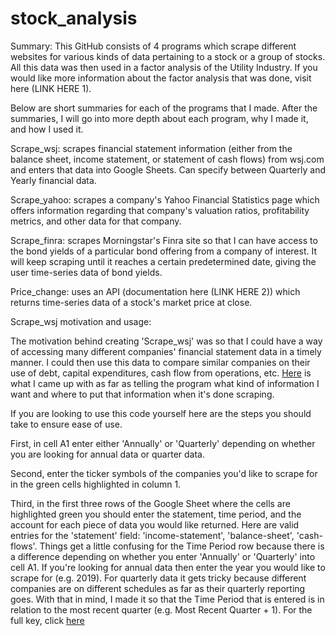 # stock_analysis
Summary: This GitHub consists of 4 programs which scrape different websites for various kinds of data pertaining to a stock or a group of stocks. All this data was then used in a factor analysis of the Utility Industry. If you would like more information about the factor analysis that was done, visit here (LINK HERE 1). 

Below are short summaries for each of the programs that I made. After the summaries, I will go into more depth about each program, why I made it, and how I used it. 

Scrape_wsj: scrapes financial statement information (either from the balance sheet, income statement, or statement of cash flows) from wsj.com and enters that data into Google Sheets. Can specify between Quarterly and Yearly financial data. 

Scrape_yahoo: scrapes a company's Yahoo Financial Statistics page which offers information regarding that company's valuation ratios, profitability metrics, and other data for that company. 

Scrape_finra: scrapes Morningstar's Finra site so that I can have access to the bond yields of a particular bond offering from a company of interest. It will keep scraping until it reaches a certain predetermined date, giving the user time-series data of bond yields. 

Price_change: uses an API (documentation here (LINK HERE 2)) which returns time-series data of a stock's market price at close.


Scrape_wsj motivation and usage:

The motivation behind creating 'Scrape_wsj' was so that I could have a way of accessing many different companies' financial statement data in a timely manner. I could then use this data to compare similar companies on their use of debt, capital expenditures, cash flow from operations, etc. [Here](images/wsj_img.PNG) is what I came up with as far as telling the program what kind of information I want and where to put that information when it's done scraping.

If you are looking to use this code yourself here are the steps you should take to ensure ease of use.

First, in cell A1 enter either 'Annually' or 'Quarterly' depending on whether you are looking for annual data or quarter data. 

Second, enter the ticker symbols of the companies you'd like to scrape for in the green cells highlighted in column 1.

Third, in the first three rows of the Google Sheet where the cells are highlighted green you should enter the statement, time period, and the account for each piece of data you would like returned. Here are valid entries for the 'statement' field: 'income-statement', 'balance-sheet', 'cash-flows'. Things get a little confusing for the Time Period row because there is a difference depending on whether you enter 'Annually' or 'Quarterly' into cell A1. If you're looking for annual data then enter the year you would like to scrape for (e.g. 2019). For quarterly data it gets tricky because different companies are on different schedules as far as their quarterly reporting goes. With that in mind, I made it so that the Time Period that is entered is in relation to the most recent quarter (e.g. Most Recent Quarter + 1). For the full key, click [here](supplementary_files/quarter_time_period.md)

